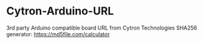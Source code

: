 # Cytron-Arduino-URL
3rd party Arduino compatible board URL from Cytron Technologies
SHA256 generator: https://md5file.com/calculator
